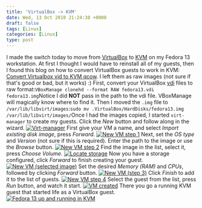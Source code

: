 ```yaml
---
title: 'VirtualBox -> KVM'
date: Wed, 13 Oct 2010 21:24:38 +0000
draft: false
tags: [Linux]
categories: [Linux]
type: post
---
```


I made the switch today to move from [VirtualBox](http://www.virtualbox.org/) to [KVM](http://www.linux-kvm.org/page/Main_Page) on my Fedora 13 workstation. At first I thought I would have to reinstall all of my guests, then I found this blog on how to convert VirtualBox guests to work in KVM: [Convert Virtualbox vid to KVM qcow](http://blog.bodhizazen.net/linux/convert-virtualbox-vdi-to-kvm-qcow/). I left them as raw images (not sure if that's good or bad, but it works) :) First, convert your VirtualBox [vdi](http://en.wikipedia.org/wiki/Virtual_disk_image) files to raw format:```
VBoxManage clonehd --format RAW fedora13.vdi fedora13.img
```Notice I did **NOT** pass in the path to the vdi file. VBoxManage will magically know where to find it. Then I moved the `.img` file to `/var/lib/libvirt/images`:```
sudo mv .VirtualBox/HardDisks/fedora13.img /var/lib/libvirt/images/
```Once I had the images copied, I started `virt-manager` to create my guests. Click the _New_ button and follow along in the wizard. [![](http://zeusville.files.wordpress.com/2010/10/virtmgr1.png "Virt-manager")](http://zeusville.files.wordpress.com/2010/10/virtmgr1.png) First give your VM a name, and select _Import existing disk image_, press _Forward_. [![](http://zeusville.files.wordpress.com/2010/10/virtmgr2.png "New VM step 1")](http://zeusville.files.wordpress.com/2010/10/virtmgr2.png) Next, set the _OS type_ and _Version_ (not sure if this is required). Enter the path to the image or use the _Browse_ button. [![](http://zeusville.files.wordpress.com/2010/10/virtmgr3.png "New VM step 2")](http://zeusville.files.wordpress.com/2010/10/virtmgr3.png) Find the image in the list, select it, press _Choose Volume_. [![](http://zeusville.files.wordpress.com/2010/10/virtmgr4.png "Locate storage")](http://zeusville.files.wordpress.com/2010/10/virtmgr4.png) Now you have a storage configured, click _Forward_ to finish creating your guest. [![](http://zeusville.files.wordpress.com/2010/10/virtmgr5.png "New VM (selected image)")](http://zeusville.files.wordpress.com/2010/10/virtmgr5.png) Set the desired _Memory (RAM)_ and _CPUs_, followed by clicking _Forward_ button. [![](http://zeusville.files.wordpress.com/2010/10/virtmgr6.png "New VM (step 3)")](http://zeusville.files.wordpress.com/2010/10/virtmgr6.png) Click _Finish_ to add it to the list of guests. [![](http://zeusville.files.wordpress.com/2010/10/virtmgr7.png "New VM step 4")](http://zeusville.files.wordpress.com/2010/10/virtmgr7.png) Select the guest from the list, press _Run_ button, and watch it start. [![](http://zeusville.files.wordpress.com/2010/10/virtmgr8.png "VM created")](http://zeusville.files.wordpress.com/2010/10/virtmgr8.png) There you go a running KVM guest that started life as a VirtualBox guest. [![](http://zeusville.files.wordpress.com/2010/10/virtmgr9.png "Fedora 13 up and running in KVM")](http://zeusville.files.wordpress.com/2010/10/virtmgr9.png)